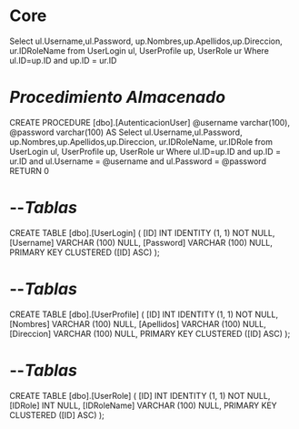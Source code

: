 # Core
Select ul.Username,ul.Password,
	   up.Nombres,up.Apellidos,up.Direccion,
	   ur.IDRoleName
from UserLogin ul, UserProfile up, UserRole ur
Where ul.ID=up.ID and up.ID = ur.ID

# *Procedimiento Almacenado*
CREATE PROCEDURE [dbo].[AutenticacionUser]
	@username  varchar(100),
	@password varchar(100)
AS
	Select ul.Username,ul.Password,
		up.Nombres,up.Apellidos,up.Direccion,
		ur.IDRoleName, ur.IDRole
		from UserLogin ul, UserProfile up, UserRole ur
		Where ul.ID=up.ID and up.ID = ur.ID and 
		ul.Username = @username and ul.Password = @password
RETURN 0

# --*Tablas*
CREATE TABLE [dbo].[UserLogin] (
    [ID]       INT           IDENTITY (1, 1) NOT NULL,
    [Username] VARCHAR (100) NULL,
    [Password] VARCHAR (100) NULL,
    PRIMARY KEY CLUSTERED ([ID] ASC)
);

# --*Tablas*
CREATE TABLE [dbo].[UserProfile] (
    [ID]        INT           IDENTITY (1, 1) NOT NULL,
    [Nombres]   VARCHAR (100) NULL,
    [Apellidos] VARCHAR (100) NULL,
    [Direccion] VARCHAR (100) NULL,
    PRIMARY KEY CLUSTERED ([ID] ASC)
);

# --*Tablas*
CREATE TABLE [dbo].[UserRole] (
    [ID]         INT           IDENTITY (1, 1) NOT NULL,
    [IDRole]     INT           NULL,
    [IDRoleName] VARCHAR (100) NULL,
    PRIMARY KEY CLUSTERED ([ID] ASC)
);
